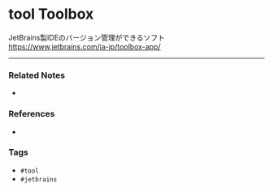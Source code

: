 # tool Toolbox
JetBrains製IDEのバージョン管理ができるソフト
https://www.jetbrains.com/ja-jp/toolbox-app/

---
### Related Notes
- 

### References
- 

### Tags
- `#tool` 
- `#jetbrains` 
